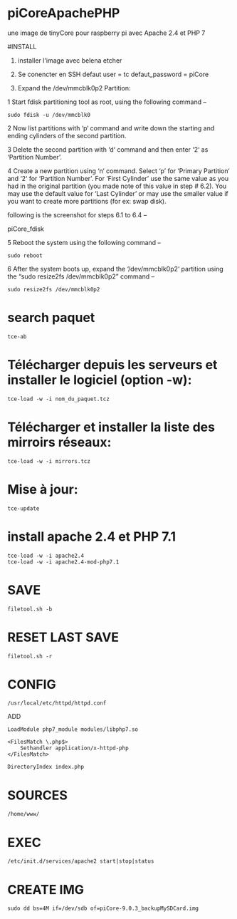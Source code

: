 # piCoreApachePHP
une image de tinyCore pour raspberry pi avec Apache 2.4 et PHP 7

#INSTALL 
1. installer l'image avec belena etcher

2. Se conencter en SSH  defaut user = tc  defaut_password = piCore

3. Expand the /dev/mmcblk0p2 Partition:

1 Start fdisk partitioning tool as root, using the following command –

```sudo fdisk -u /dev/mmcblk0```

2 Now list partitions with ‘p‘ command and write down the starting and
ending cylinders of the second partition.

3 Delete the second partition with ‘d‘ command and then enter ‘2‘ as ‘Partition Number’.

4 Create a new partition using ‘n‘ command. Select ‘p’ for ‘Primary Partition‘ and ‘2‘ for ‘Partition Number’. For ‘First Cylinder’ use the same value as you had in the original partition (you made note of this value in step # 6.2). You may use the default value for ‘Last Cylinder’ or may use the smaller value if you want to create more partitions (for ex: swap disk).

following is the screenshot for steps 6.1 to 6.4 –

piCore_fdisk

5 Reboot the system using the following command –

```sudo reboot```

6 After the system boots up, expand the ‘/dev/mmcblk0p2‘ partition using the “sudo resize2fs /dev/mmcblk0p2” command –

```
sudo resize2fs /dev/mmcblk0p2
```

# search paquet
``` 
tce-ab
```
# Télécharger depuis les serveurs et installer le logiciel (option -w):
``` 
tce-load -w -i nom_du_paquet.tcz
```
# Télécharger et installer la liste des mirroirs réseaux:
```
tce-load -w -i mirrors.tcz
```

# Mise à jour:
```
tce-update
```

# install apache 2.4 et PHP 7.1
```
tce-load -w -i apache2.4
tce-load -w -i apache2.4-mod-php7.1
```

# SAVE
```
filetool.sh -b
```

# RESET LAST SAVE
```
filetool.sh -r
```

# CONFIG

```
/usr/local/etc/httpd/httpd.conf
```
ADD
```
LoadModule php7_module modules/libphp7.so

<FilesMatch \.php$>
    Sethandler application/x-httpd-php
</FilesMatch>

DirectoryIndex index.php
```

# SOURCES

```
/home/www/
```

# EXEC

```
/etc/init.d/services/apache2 start|stop|status
```


# CREATE IMG

```
sudo dd bs=4M if=/dev/sdb of=piCore-9.0.3_backupMySDCard.img
```

